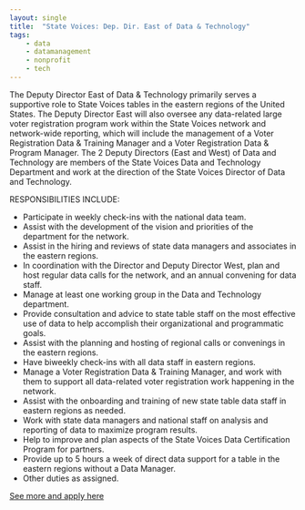 ```yaml
---
layout: single
title:  "State Voices: Dep. Dir. East of Data & Technology"
tags: 
    - data
    - datamanagement
    - nonprofit
    - tech
---
```


The Deputy Director East of Data & Technology primarily serves a supportive role to State Voices tables in the eastern regions of the United States. The Deputy Director East will also oversee any data-related large voter registration program work within the State Voices network and network-wide reporting, which will include the management of a Voter Registration Data & Training Manager and a Voter Registration Data & Program Manager.  The 2 Deputy Directors (East and West) of Data and Technology are members of the State Voices Data and Technology Department and work at the direction of the State Voices Director of Data and Technology.

RESPONSIBILITIES INCLUDE:
* Participate in weekly check-ins with the national data team.
* Assist with the development of the vision and priorities of the department for the network.
* Assist in the hiring and reviews of state data managers and associates in the eastern regions.
* In coordination with the Director and Deputy Director West, plan and host regular data calls for the network, and an annual convening for data staff.
* Manage at least one working group in the Data and Technology department.
* Provide consultation and advice to state table staff on the most effective use of data to help accomplish their organizational and programmatic goals.
* Assist with the planning and hosting of regional calls or convenings in the eastern regions.
* Have biweekly check-ins with all data staff in eastern regions.
* Manage a Voter Registration Data & Training Manager, and work with them to support all data-related voter registration work happening in the network.
* Assist with the onboarding and training of new state table data staff in eastern regions as needed.
* Work with state data managers and national staff on analysis and reporting of data to maximize program results.
* Help to improve and plan aspects of the State Voices Data Certification Program for partners.
* Provide up to 5 hours a week of direct data support for a table in the eastern regions without a Data Manager.
* Other duties as assigned.

[See more and apply here](https://statevoices.org/careers/deputy-director-east-of-data-and-technology/)
